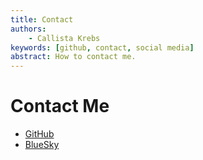 ```yaml
---
title: Contact
authors:
    - Callista Krebs
keywords: [github, contact, social media]
abstract: How to contact me.
---
```

# Contact Me
* [GitHub](https://github.com/callistakrebs)
* [BlueSky](https://bsky.app/profile/callistakrebs.bsky.social)